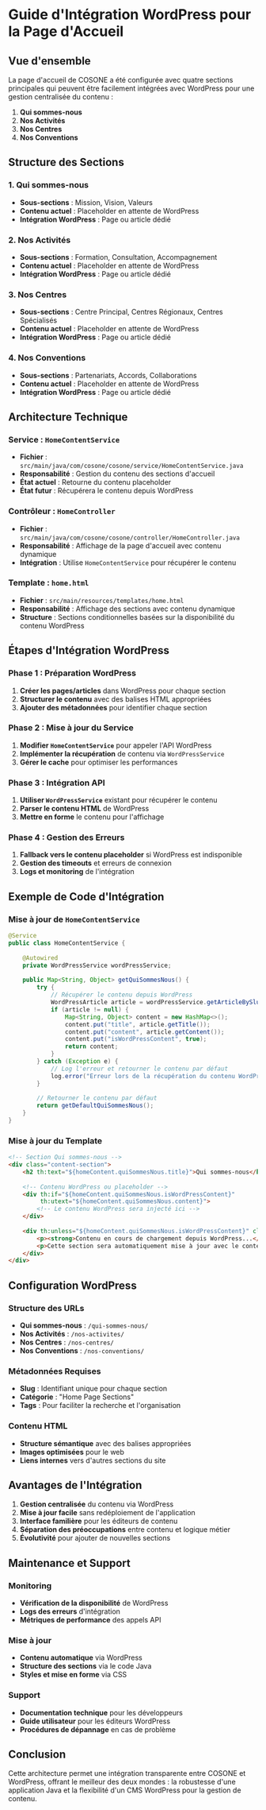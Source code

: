 # Guide d'Intégration WordPress pour la Page d'Accueil

## Vue d'ensemble

La page d'accueil de COSONE a été configurée avec quatre sections principales qui peuvent être facilement intégrées avec WordPress pour une gestion centralisée du contenu :

1. **Qui sommes-nous**
2. **Nos Activités**
3. **Nos Centres**
4. **Nos Conventions**

## Structure des Sections

### 1. Qui sommes-nous
- **Sous-sections** : Mission, Vision, Valeurs
- **Contenu actuel** : Placeholder en attente de WordPress
- **Intégration WordPress** : Page ou article dédié

### 2. Nos Activités
- **Sous-sections** : Formation, Consultation, Accompagnement
- **Contenu actuel** : Placeholder en attente de WordPress
- **Intégration WordPress** : Page ou article dédié

### 3. Nos Centres
- **Sous-sections** : Centre Principal, Centres Régionaux, Centres Spécialisés
- **Contenu actuel** : Placeholder en attente de WordPress
- **Intégration WordPress** : Page ou article dédié

### 4. Nos Conventions
- **Sous-sections** : Partenariats, Accords, Collaborations
- **Contenu actuel** : Placeholder en attente de WordPress
- **Intégration WordPress** : Page ou article dédié

## Architecture Technique

### Service : `HomeContentService`
- **Fichier** : `src/main/java/com/cosone/cosone/service/HomeContentService.java`
- **Responsabilité** : Gestion du contenu des sections d'accueil
- **État actuel** : Retourne du contenu placeholder
- **État futur** : Récupérera le contenu depuis WordPress

### Contrôleur : `HomeController`
- **Fichier** : `src/main/java/com/cosone/cosone/controller/HomeController.java`
- **Responsabilité** : Affichage de la page d'accueil avec contenu dynamique
- **Intégration** : Utilise `HomeContentService` pour récupérer le contenu

### Template : `home.html`
- **Fichier** : `src/main/resources/templates/home.html`
- **Responsabilité** : Affichage des sections avec contenu dynamique
- **Structure** : Sections conditionnelles basées sur la disponibilité du contenu WordPress

## Étapes d'Intégration WordPress

### Phase 1 : Préparation WordPress
1. **Créer les pages/articles** dans WordPress pour chaque section
2. **Structurer le contenu** avec des balises HTML appropriées
3. **Ajouter des métadonnées** pour identifier chaque section

### Phase 2 : Mise à jour du Service
1. **Modifier `HomeContentService`** pour appeler l'API WordPress
2. **Implémenter la récupération** de contenu via `WordPressService`
3. **Gérer le cache** pour optimiser les performances

### Phase 3 : Intégration API
1. **Utiliser `WordPressService`** existant pour récupérer le contenu
2. **Parser le contenu HTML** de WordPress
3. **Mettre en forme** le contenu pour l'affichage

### Phase 4 : Gestion des Erreurs
1. **Fallback vers le contenu placeholder** si WordPress est indisponible
2. **Gestion des timeouts** et erreurs de connexion
3. **Logs et monitoring** de l'intégration

## Exemple de Code d'Intégration

### Mise à jour de `HomeContentService`

```java
@Service
public class HomeContentService {
    
    @Autowired
    private WordPressService wordPressService;
    
    public Map<String, Object> getQuiSommesNous() {
        try {
            // Récupérer le contenu depuis WordPress
            WordPressArticle article = wordPressService.getArticleBySlug("qui-sommes-nous");
            if (article != null) {
                Map<String, Object> content = new HashMap<>();
                content.put("title", article.getTitle());
                content.put("content", article.getContent());
                content.put("isWordPressContent", true);
                return content;
            }
        } catch (Exception e) {
            // Log l'erreur et retourner le contenu par défaut
            log.error("Erreur lors de la récupération du contenu WordPress", e);
        }
        
        // Retourner le contenu par défaut
        return getDefaultQuiSommesNous();
    }
}
```

### Mise à jour du Template

```html
<!-- Section Qui sommes-nous -->
<div class="content-section">
    <h2 th:text="${homeContent.quiSommesNous.title}">Qui sommes-nous</h2>
    
    <!-- Contenu WordPress ou placeholder -->
    <div th:if="${homeContent.quiSommesNous.isWordPressContent}" 
         th:utext="${homeContent.quiSommesNous.content}">
        <!-- Le contenu WordPress sera injecté ici -->
    </div>
    
    <div th:unless="${homeContent.quiSommesNous.isWordPressContent}" class="placeholder">
        <p><strong>Contenu en cours de chargement depuis WordPress...</strong></p>
        <p>Cette section sera automatiquement mise à jour avec le contenu de votre page "Qui sommes-nous" sur WordPress.</p>
    </div>
</div>
```

## Configuration WordPress

### Structure des URLs
- **Qui sommes-nous** : `/qui-sommes-nous/`
- **Nos Activités** : `/nos-activites/`
- **Nos Centres** : `/nos-centres/`
- **Nos Conventions** : `/nos-conventions/`

### Métadonnées Requises
- **Slug** : Identifiant unique pour chaque section
- **Catégorie** : "Home Page Sections"
- **Tags** : Pour faciliter la recherche et l'organisation

### Contenu HTML
- **Structure sémantique** avec des balises appropriées
- **Images optimisées** pour le web
- **Liens internes** vers d'autres sections du site

## Avantages de l'Intégration

1. **Gestion centralisée** du contenu via WordPress
2. **Mise à jour facile** sans redéploiement de l'application
3. **Interface familière** pour les éditeurs de contenu
4. **Séparation des préoccupations** entre contenu et logique métier
5. **Évolutivité** pour ajouter de nouvelles sections

## Maintenance et Support

### Monitoring
- **Vérification de la disponibilité** de WordPress
- **Logs des erreurs** d'intégration
- **Métriques de performance** des appels API

### Mise à jour
- **Contenu automatique** via WordPress
- **Structure des sections** via le code Java
- **Styles et mise en forme** via CSS

### Support
- **Documentation technique** pour les développeurs
- **Guide utilisateur** pour les éditeurs WordPress
- **Procédures de dépannage** en cas de problème

## Conclusion

Cette architecture permet une intégration transparente entre COSONE et WordPress, offrant le meilleur des deux mondes : la robustesse d'une application Java et la flexibilité d'un CMS WordPress pour la gestion de contenu. 